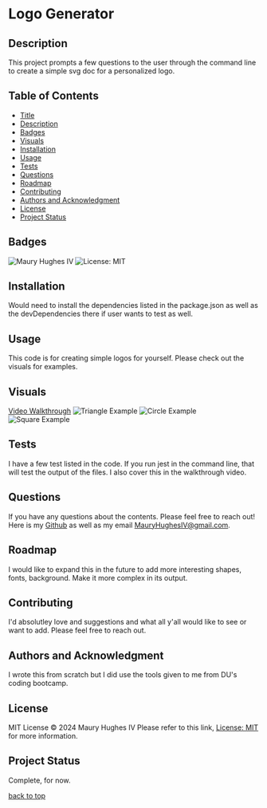 <a id="title"></a>
# Logo Generator 

<a id="description"></a>
## Description
This project prompts a few questions to the user through the command line to create a simple svg doc for a personalized logo.

## Table of Contents
- [Title](#title)
- [Description](#description)
- [Badges](#badges)
- [Visuals](#visuals)
- [Installation](#installation)
- [Usage](#usage)
- [Tests](#tests)
- [Questions](#questions)
- [Roadmap](#roadmap)
- [Contributing](#contributing)
- [Authors and Acknowledgment](#acknowledgment)
- [License](#license)
- [Project Status](#status)

<a id="badges"></a>
## Badges
![Maury Hughes IV](https://img.shields.io/badge/Maury%20Hughes%20IV-5A2BE2)
![License: MIT](https://img.shields.io/badge/License-MIT-yellow.svg)

<a id="installation"></a>
## Installation
Would need to install the dependencies listed in the package.json as well as the devDependencies there if user wants to test as well.

<a id="usage"></a>
## Usage
This code is for creating simple logos for yourself. Please check out the visuals for examples.

<a id="Visuals"></a>
## Visuals
[Video Walkthrough](https://drive.google.com/file/d/1qBPkcFXRKSATATdJG3rh7ZiRNE29CCj6/view)
![Triangle Example](https://github.com/MauryIV/logo-generator/assets/146037880/b7cd20a9-5690-4c10-933a-d367b90ae329)
![Circle Example](https://github.com/MauryIV/logo-generator/assets/146037880/f02f75ee-44f8-47c7-9652-cd3364407148)
![Square Example](https://github.com/MauryIV/logo-generator/assets/146037880/3f73b060-a4dd-402c-8c27-f3594948bbc5)

<a id="tests"></a>
## Tests
I have a few test listed in the code. If you run jest in the command line, that will test the output of the files. I also cover this in the walkthrough video.

<a id="questions"></a>
## Questions
If you have any questions about the contents. Please feel free to reach out!
Here is my [Github](https://github.com/MauryIV) as well as my email <MauryHughesIV@gmail.com>.

<a id="roadmap"></a>
## Roadmap
I would like to expand this in the future to add more interesting shapes, fonts, background. Make it more complex in its output.

<a id="contributing"></a>
## Contributing
I'd absolutley love and suggestions and what all y'all would like to see or want to add. Please feel free to reach out.

<a id="acknowledgment"></a>
## Authors and Acknowledgment
I wrote this from scratch but I did use the tools given to me from DU's coding bootcamp.

<a id="license"></a>
## License
MIT License © 2024 Maury Hughes IV
Please refer to this link, [License: MIT](https://opensource.org/licenses/MIT) for more information.

<a id="status"></a>
## Project Status
Complete, for now.

[back to top](#title)
